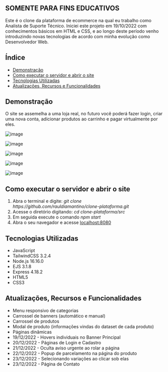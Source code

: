 ## SOMENTE PARA FINS EDUCATIVOS

Este é o clone da plataforma de ecommerce na qual eu trabalho como Analista de Suporte Técnico. Iniciei este projeto em 19/10/2022 com conhecimentos básicos em HTML e CSS, e ao longo deste período venho introduzindo novas tecnologias de acordo com minha evolução como Desenvolvedor Web.

<h2>Índice</h2>

-    <a href="#demo">Demonstração</a>
-    <a href="#como">Como executar o servidor e abrir o site</a>
-    <a href="#tech">Tecnologias Utilizadas</a>
-    <a href="#func">Atualizações, Recursos e Funcionalidades</a>

<h2 id="demo">Demonstração</h2>

O site se assemelha a uma loja real, no futuro você poderá fazer login, criar uma nova conta, adicionar produtos ao carrinho e pagar virtualmente por eles.

![image](https://user-images.githubusercontent.com/100098231/209251150-f47ddc3d-8af9-477e-8dec-b7094b0baefc.png)

![image](https://user-images.githubusercontent.com/100098231/209251233-4af156ff-a254-4df5-840d-e14fc0ecb018.png)

![image](https://user-images.githubusercontent.com/100098231/209251328-be926952-ef84-497c-83da-eb221a89d399.png)

![image](https://user-images.githubusercontent.com/100098231/209251303-a9df300a-edd5-4efd-9ecc-acb2813d2df9.png)

![image](https://user-images.githubusercontent.com/100098231/209251693-1ab2d4ab-e442-46cc-96fd-98a47a08d2aa.png)

<h2 id="como">Como executar o servidor e abrir o site</h2>

<ol>
  <li>Abra o terminal e digite: <i>git clone https://github.com/rauldiamantino/clone-plataforma.git</i></li>
  <li>Acesse o diretório digitando: <i>cd clone-plataforma/src</i></li>
  <li>Em seguida execute o comando <i>npm start</i></li>
  <li>Abra o seu navegador e acesse <a href="http://localhost:8080">localhost:8080</a></li>
</ol>

<h2 id="tech">Tecnologias Utilizadas</h2>

<ul>
  <li>JavaScript</li>
  <li>TailwindCSS 3.2.4</li>
  <li>Node.js 16.16.0</li>
  <li>EJS 3.1.8</li>
  <li>Express 4.18.2</li>
  <li>HTML5</li>
  <li>CSS3</li>
</ul>

<h2 id="func">Atualizações, Recursos e Funcionalidades</h2>

<ul>
  <li>Menu responsivo de categorias</li>
  <li>Carrossel de banners (automático e manual)</li>
  <li>Carrossel de produtos</li>
  <li>Modal de produto (informações vindas do dataset de cada produto)</li>
  <li>Páginas dinâmicas</li>
  <li>19/12/2022 - Hovers individuais no Banner Principal</li>
  <li>20/12/2022 - Páginas de Login e Cadastro</li>
  <li>21/12/2022 - Oculta aviso urgente ao rolar a página</li>
  <li>22/12/2022 - Popup de parcelamento na página do produto</li>
  <li>23/12/2022 - Selecionando variações ao clicar sob elas</li>
  <li>23/12/2022 - Página de Contato</li>
</ul>
